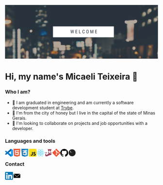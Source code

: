<img src="https://github.com/micaeliteixeira/micaeliteixeira/blob/master/icons/banner.png">

# Hi, my name's Micaeli Teixeira 👋

### Who I am?

- 🔭 I am graduated in engineering and am currently a software development student at [Trybe](https://www.betrybe.com/).
- 🌱 I'm from the city of honey but I live in the capital of the state of Minas Gerais.
- 🤝 I'm looking to collaborate on projects and job opportunities with a developer.


### Languages ​​and tools

<img align="left" alt="Visual Studio Code" width="26px" src="https://github.com/micaeliteixeira/micaeliteixeira/blob/master/icons/vscode.png" />
<img align="left" alt="HTML5" width="26px" src="https://github.com/micaeliteixeira/micaeliteixeira/blob/master/icons/html5.png" />
<img align="left" alt="CSS3" width="26px" src="https://github.com/micaeliteixeira/micaeliteixeira/blob/master/icons/css3.png" />
<img align="left" alt="JavaScript" width="26px" src="https://github.com/micaeliteixeira/micaeliteixeira/blob/master/icons/javascript.png" />
<img align="left" alt="React" width="26px" src="https://github.com/micaeliteixeira/micaeliteixeira/blob/master/icons/react.png" />
<img align="left" alt="Jest" width="26px" src="https://github.com/micaeliteixeira/micaeliteixeira/blob/master/icons/jest.png" />
<img align="left" alt="Git" width="26px" src="https://github.com/micaeliteixeira/micaeliteixeira/blob/master/icons/git.png" />
<img align="left" alt="GitHub" width="26px" src="https://github.com/micaeliteixeira/micaeliteixeira/blob/master/icons/github.png" />
<img align="left" alt="Terminal" width="26px" src="https://github.com/micaeliteixeira/micaeliteixeira/blob/master/icons/terminal.png" />

<br />

### Contact

[<img align="left" alt="Micaeli Teixeira | LinkedIn" width="26px"  src="https://github.com/micaeliteixeira/micaeliteixeira/blob/master/icons/linkedin.png" />](https://www.linkedin.com/in/micaeli-teixeira/)
[<img align="left" alt="Micaeli Teixeira | Email"  width="26px" src="https://github.com/micaeliteixeira/micaeliteixeira/blob/master/icons/email.png" />](mailto:mikaellyk@yahoo.com)




